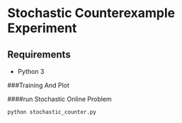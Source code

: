 #  Stochastic Counterexample Experiment

## Requirements

* Python 3


###Training And Plot

####run Stochastic Online Problem
```shell
python stochastic_counter.py
```
